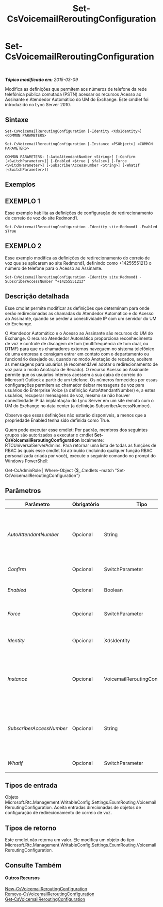 ﻿---
title: Set-CsVoicemailReroutingConfiguration
TOCTitle: Set-CsVoicemailReroutingConfiguration
ms:assetid: c16a0d47-318b-46e4-991c-e4842403dbe3
ms:mtpsurl: https://technet.microsoft.com/pt-br/library/Gg412948(v=OCS.15)
ms:contentKeyID: 49307994
ms.date: 05/19/2016
mtps_version: v=OCS.15
ms.translationtype: HT
---

# Set-CsVoicemailReroutingConfiguration

 

_**Tópico modificado em:** 2015-03-09_

Modifica as definições que permitem aos números de telefone da rede telefônica pública comutada (PSTN) acessar os recursos Acesso ao Assinante e Atendedor Automático do UM do Exchange. Este cmdlet foi introduzido no Lync Server 2010.

## Sintaxe

    Set-CsVoicemailReroutingConfiguration [-Identity <XdsIdentity>] <COMMON PARAMETERS>

    Set-CsVoicemailReroutingConfiguration [-Instance <PSObject>] <COMMON PARAMETERS>

    COMMON PARAMETERS: [-AutoAttendantNumber <String>] [-Confirm [<SwitchParameter>]] [-Enabled <$true | $false>] [-Force <SwitchParameter>] [-SubscriberAccessNumber <String>] [-WhatIf [<SwitchParameter>]]

## Exemplos

## EXEMPLO 1

Esse exemplo habilita as definições de configuração de redirecionamento de correio de voz do site Redmond1.

    Set-CsVoicemailReroutingConfiguration -Identity site:Redmond1 -Enabled $True

## EXEMPLO 2

Esse exemplo modifica as definições de redirecionamento do correio de voz que se aplicarem ao site Redmond1, definindo como +14255551213 o número de telefone para o Acesso ao Assinante.

    Set-CsVoicemailReroutingConfiguration -Identity site:Redmond1 -SubscriberAccessNumber "+14255551213"

## Descrição detalhada

Esse cmdlet permite modificar as definições que determinam para onde serão redirecionadas as chamadas do Atendedor Automático e do Acesso ao Assinante, quando se perder a conectividade IP com um servidor do UM do Exchange.

O Atendedor Automático e o Acesso ao Assinante são recursos do UM do Exchange. O recurso Atendedor Automático proporciona reconhecimento de voz e controle de discagem de tom (multifrequência de tom dual, ou DTMF) para que os chamadores externos naveguem no sistema telefônico de uma empresa e consigam entrar em contato com o departamento ou funcionário desejado ou, quando no modo Anotação de recados, aceitem as mensagens para usuários (é recomendável adotar o redirecionamento de voz para o modo Anotação de Recado). O recurso Acesso ao Assinante permite que os usuários internos acessem a sua caixa de correio do Microsoft Outlook a partir de um telefone. Os números fornecidos por essas configurações permitem ao chamador deixar mensagens de voz para usuários do Enterprise Voice (a definição AutoAttendantNumber) e, a estes usuários, recuperar mensagens de voz, mesmo se não houver conectividade IP da implantação do Lync Server em um site remoto com o UM do Exchange no data center (a definição SubscriberAccessNumber).

Observe que essas definições não estarão disponíveis, a menos que a propriedade Enabled tenha sido definida como True.

Quem pode executar esse cmdlet: Por padrão, membros dos seguintes grupos são autorizados a executar o cmdlet **Set-CsVoicemailReroutingConfiguration** localmente: RTCUniversalServerAdmins. Para retornar uma lista de todas as funções de RBAC às quais esse cmdlet foi atribuído (incluindo qualquer função RBAC personalizada criada por você), execute o seguinte comando no prompt do Windows PowerShell:

Get-CsAdminRole | Where-Object {$\_.Cmdlets –match "Set-CsVoicemailReroutingConfiguration"}

## Parâmetros


<table>
<colgroup>
<col style="width: 25%" />
<col style="width: 25%" />
<col style="width: 25%" />
<col style="width: 25%" />
</colgroup>
<thead>
<tr class="header">
<th>Parâmetro</th>
<th>Obrigatório</th>
<th>Tipo</th>
<th>Descrição</th>
</tr>
</thead>
<tbody>
<tr class="odd">
<td><p><em>AutoAttendantNumber</em></p></td>
<td><p>Opcional</p></td>
<td><p>String</p></td>
<td><p>Número de telefone do Atendedor Automático ao qual as tentativas de armazenamento de correio de voz devem ser redirecionadas.</p>
<p>O número fornecido a este parâmetro deve ser um LineUri de um objeto de contato existente.</p>
<p>O valor deve ser um número iniciado por um dígito entre 1 e 9, opcionalmente precedido por um sinal de adição (+) e seguido de qualquer número de dígitos.</p></td>
</tr>
<tr class="even">
<td><p><em>Confirm</em></p></td>
<td><p>Opcional</p></td>
<td><p>SwitchParameter</p></td>
<td><p>Solicita confirmação antes da execução do comando.</p></td>
</tr>
<tr class="odd">
<td><p><em>Enabled</em></p></td>
<td><p>Opcional</p></td>
<td><p>Boolean</p></td>
<td><p>Indica se as tentativas de acessar a mensagem de voz deverão ser redirecionadas através da PSTN, quando não houver conectividade IP.</p></td>
</tr>
<tr class="even">
<td><p><em>Force</em></p></td>
<td><p>Opcional</p></td>
<td><p>SwitchParameter</p></td>
<td><p>Suprime qualquer aviso de confirmação que, de outra maneira, seria exibido antes de se realizar as alterações.</p></td>
</tr>
<tr class="odd">
<td><p><em>Identity</em></p></td>
<td><p>Opcional</p></td>
<td><p>XdsIdentity</p></td>
<td><p>O identificador exclusivo da configuração que se deseja modificar. Para esse cmdlet, a Identidade será Global ou Site: &lt;nomedosite&gt;, onde &lt;nomedosite&gt; é o nome do site ao qual as definições serão aplicadas.</p></td>
</tr>
<tr class="even">
<td><p><em>Instance</em></p></td>
<td><p>Opcional</p></td>
<td><p>VoicemailReroutingConfiguration</p></td>
<td><p>Permite passar uma referência a um objeto para o cmdlet, em vez de definir valores de parâmetros individuais.</p>
<p>Este objeto deve ser do tipo Microsoft.Rtc.Management.WritableConfig.Settings.ExumRouting.VoicemailReroutingConfiguration, que pode ser recuperado chamando o cmdlet <strong>Get-CsVoicemailReroutingConfiguration</strong>.</p></td>
</tr>
<tr class="odd">
<td><p><em>SubscriberAccessNumber</em></p></td>
<td><p>Opcional</p></td>
<td><p>String</p></td>
<td><p>Número de acesso do assinante ao qual deverão se redirecionar as tentativas de recuperação de mensagens de voz.</p>
<p>O número fornecido a este parâmetro deve ser um LineUri de um objeto de contato existente.</p>
<p>O valor deve ser um número iniciado por um dígito entre 1 e 9, opcionalmente precedido por um sinal de adição (+) e seguido de qualquer número de dígitos.</p></td>
</tr>
<tr class="even">
<td><p><em>WhatIf</em></p></td>
<td><p>Opcional</p></td>
<td><p>SwitchParameter</p></td>
<td><p>Descreve o que aconteceria se o comando fosse executado sem ser executado de fato.</p></td>
</tr>
</tbody>
</table>


## Tipos de entrada

Objeto Microsoft.Rtc.Management.WritableConfig.Settings.ExumRouting.VoicemailReroutingConfiguration. Aceita entradas direcionadas de objetos de configuração de redirecionamento de correio de voz.

## Tipos de retorno

Este cmdlet não retorna um valor. Ele modifica um objeto do tipo Microsoft.Rtc.Management.WritableConfig.Settings.ExumRouting.VoicemailReroutingConfiguration.

## Consulte Também

#### Outros Recursos

[New-CsVoicemailReroutingConfiguration](new-csvoicemailreroutingconfiguration.md)  
[Remove-CsVoicemailReroutingConfiguration](remove-csvoicemailreroutingconfiguration.md)  
[Get-CsVoicemailReroutingConfiguration](get-csvoicemailreroutingconfiguration.md)

